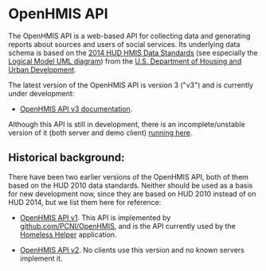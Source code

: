 OpenHMIS API
============

The OpenHMIS API is a web-based API for collecting data and generating
reports about sources and users of social services.  Its underlying
data schema is based on the [2014 HUD HMIS Data
Standards](http://www.hudhdx.info/VendorResources.aspx) (see
especially the [Logical Model UML
diagram](http://www.hudhdx.info/Resources/Vendors/4_0/HMIS_Logical_Model.pdf))
from the [U.S. Department of Housing and Urban
Development](http://hud.gov/).

The latest version of the OpenHMIS API is version 3 ("v3") and is currently under development:

* [OpenHMIS API v3 documentation](https://docs.google.com/document/d/15-7OoU0fRtdq9IUuATA9AQfZsuDnkq03X9ORbs94udE/edit?pli=1).

Although this API is still in development, there is an
incomplete/unstable version of it (both server and demo client)
[running here](http://108.59.80.159:8080/HMISClient/).

Historical background:
----------------------

There have been two earlier versions of the OpenHMIS API, both of them
based on the HUD 2010 data standards.  Neither should be used as a
basis for new development now, since they are based on HUD 2010
instead of on HUD 2014, but we list them here for reference:

* [OpenHMIS API v1](https://drive.google.com/viewerng/viewer?a=v&pid=sites&srcid=cGNuaS5vcmd8b3BlbmhtaXN8Z3g6NGVmMWE3NzQ5OWRlOTA0Mw).  This API is implemented by [github.com/PCNI/OpenHMIS](https://github.com/PCNI/OpenHMIS), and is the API currently used by the [Homeless Helper](https://github.com/PCNI/homeless-helper) application.

* [OpenHMIS API v2](https://code.google.com/p/openciss/wiki/openCISS_API_v2).  No clients use this version and no known servers implement it.
